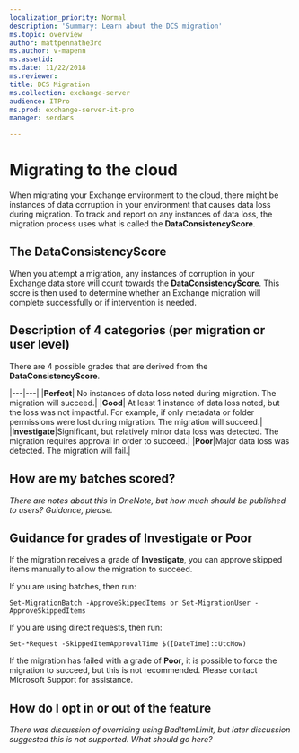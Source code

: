 ```yaml
---
localization_priority: Normal
description: 'Summary: Learn about the DCS migration'
ms.topic: overview
author: mattpennathe3rd
ms.author: v-mapenn
ms.assetid: 
ms.date: 11/22/2018
ms.reviewer: 
title: DCS Migration
ms.collection: exchange-server
audience: ITPro
ms.prod: exchange-server-it-pro
manager: serdars

---
```


# Migrating to the cloud

When migrating your Exchange environment to the cloud, there might be instances of data corruption in your environment that causes data loss during migration. To track and report on any instances of data loss, the migration process uses what is called the **DataConsistencyScore**. 

## The DataConsistencyScore

When you attempt a migration, any instances of corruption in your Exchange data store will count towards the **DataConsistencyScore**. This score is then used to determine whether an Exchange migration will complete successfully or if intervention is needed.

## Description of 4 categories (per migration or user level)

There are 4 possible grades that are derived from the **DataConsistencyScore**.

|---|---|
|**Perfect**| No instances of data loss noted during migration. The migration will succeed.|
|**Good**| At least 1 instance of data loss noted, but the loss was not impactful. For example, if only metadata or folder permissions were lost during migration. The migration will succeed.|
|**Investigate**|Significant, but relatively minor data loss was detected. The migration requires approval in order to succeed.|
|**Poor**|Major data loss was detected. The migration will fail.|

## How are my batches scored?

*There are notes about this in OneNote, but how much should be published to users? Guidance, please.*

## Guidance for grades of Investigate or Poor

If the migration receives a grade of **Investigate**, you can approve skipped items manually to allow the migration to succeed.

If you are using batches, then run:

```
Set-MigrationBatch -ApproveSkippedItems or Set-MigrationUser -ApproveSkippedItems
```

If you are using direct requests, then run:

```
Set-*Request -SkippedItemApprovalTime $([DateTime]::UtcNow)
```

If the migration has failed with a grade of **Poor**, it is possible to force the migration to succeed, but this is not recommended. Please contact Microsoft Support for assistance.

## How do I opt in or out of the feature

*There was discussion of overriding using BadItemLimit, but later discussion suggested this is not supported. What should go here?*